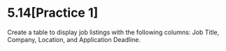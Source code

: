 # 5.14[Practice 1]
Create a table to display job listings with the following columns: Job Title, Company, Location, and Application Deadline.